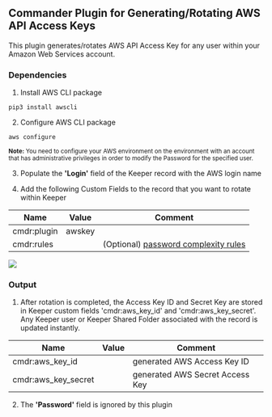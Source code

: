Commander Plugin for Generating/Rotating AWS API Access Keys
----

This plugin generates/rotates AWS API Access Key for any user within your Amazon Web Services account.

### Dependencies

1. Install AWS CLI package
```
pip3 install awscli
```

2. Configure AWS CLI package
```
aws configure
```

<sub>**Note:** You need to configure your AWS environment on the environment with an account that has administrative privileges in order to modify the Password for the specified user.</sub>

3. Populate the **'Login'** field of the Keeper record with the AWS login name

4. Add the following Custom Fields to the record that you want to rotate within Keeper

Name          | Value     | Comment
---------     | -------   | ------------
cmdr:plugin   | awskey    |
cmdr:rules    |           | (Optional) [password complexity rules](https://github.com/Keeper-Security/Commander/tree/master/keepercommander/plugins/password_rules.md)

![](https://raw.githubusercontent.com/Keeper-Security/Commander/master/keepercommander/images/plugin_awskey.jpg)


### Output

1. After rotation is completed, the Access Key ID and Secret Key are stored in Keeper custom fields 'cmdr:aws_key_id'  and 'cmdr:aws_key_secret'.  Any Keeper user or Keeper Shared Folder associated with the record is updated instantly.

Name                | Value     | Comment
---------           | -------   | ------------
cmdr:aws_key_id     |           | generated AWS Access Key ID
cmdr:aws_key_secret |           | generated AWS Secret Access Key

2. The **'Password'** field is ignored by this plugin


